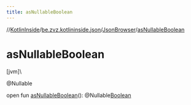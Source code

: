 ```yaml
---
title: asNullableBoolean
---
```

//[KotlinInside](../../../index.html)/[be.zvz.kotlininside.json](../index.html)/[JsonBrowser](index.html)/[asNullableBoolean](as-nullable-boolean.html)



# asNullableBoolean



[jvm]\




@Nullable



open fun [asNullableBoolean](as-nullable-boolean.html)(): @Nullable[Boolean](https://docs.oracle.com/javase/7/docs/api/java/lang/Boolean.html)




